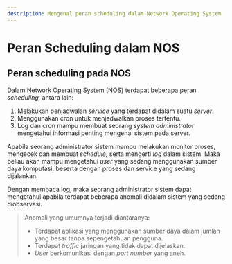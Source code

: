 ```yaml
---
description: Mengenal peran scheduling dalam Network Operating System
---
```


# Peran Scheduling dalam NOS

## Peran scheduling pada NOS

Dalam Network Operating System (NOS) terdapat beberapa peran _scheduling,_ antara lain:

1. Melakukan penjadwalan _service_ yang terdapat didalam suatu _server_.&#x20;
2. Menggunakan cron untuk menjadwalkan proses tertentu.
3. Log dan cron mampu membuat seorang _system administrator_ mengetahui informasi penting mengenai sistem pada server.&#x20;

Apabila seorang administrator sistem mampu melakukan monitor proses, mengecek dan membuat _schedule,_ serta mengerti _log_ dalam sistem. Maka beliau akan mampu mengetahui _user_ yang sedang menggunakan sumber daya komputasi, beserta dengan proses dan service yang sedang dijalankan.&#x20;

Dengan membaca log, maka seorang administrator sistem dapat mengetahui apabila terdapat beberapa anomali didalam sistem yang sedang diobservasi.&#x20;

> Anomali yang umumnya terjadi diantaranya:&#x20;
>
> * Terdapat aplikasi yang menggunakan sumber daya dalam jumlah yang besar tanpa sepengetahuan pengguna.
> * Terdapat _traffic_ jaringan yang tidak dapat dijelaskan.
> * _User_ berkomunikasi dengan _port number_ yang aneh.

